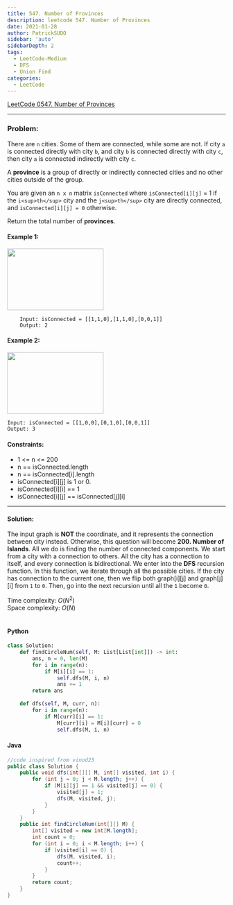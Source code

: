 ```yaml
---
title: 547. Number of Provinces
description: leetcode 547. Number of Provinces
date: 2021-01-28
author: PatrickSUDO
sidebar: 'auto'
sidebarDepth: 2
tags: 
  - LeetCode-Medium
  - DFS
  - Union Find
categories:
  - LeetCode
---
```

[LeetCode 0547. Number of Provinces](https://leetcode.com/problems/number-of-provinces/)

---
### Problem: <br/>

There are `n` cities. Some of them are connected, while some are not. If city `a` is connected directly with city `b`, and city `b` is connected directly with city `c`, then city `a` is connected indirectly with city `c`.

A **province** is a group of directly or indirectly connected cities and no other cities outside of the group.

You are given an `n x n` matrix `isConnected` where `isConnected[i][j]` = 1 if the `i<sup>th</sup>` city and the `j<sup>th</sup>` city are directly connected, and `isConnected[i][j] = 0` otherwise.

Return the total number of **provinces**.

#### Example 1:
<img alt="" src="https://assets.leetcode.com/uploads/2020/12/24/graph1.jpg" style="width: 222px; height: 142px;">

        Input: isConnected = [[1,1,0],[1,1,0],[0,0,1]]
        Output: 2

#### Example 2:
<img alt="" src="https://assets.leetcode.com/uploads/2020/12/24/graph2.jpg" style="width: 222px; height: 142px;">

    Input: isConnected = [[1,0,0],[0,1,0],[0,0,1]]
    Output: 3

#### Constraints:

- 1 <= n <= 200
- n == isConnected.length
- n == isConnected[i].length
- isConnected[i][j] is 1 or 0.
- isConnected[i][i] == 1
- isConnected[i][j] == isConnected[j][i]

---

#### Solution: </br>

The input graph is **NOT** the coordinate, and it represents the connection between city instead. Otherwise, this question will become **200. Number of Islands**. All we do is finding the number of connected components. We start from a city with a connection to others.  All the city has a connection to itself, and every connection is bidirectional. We enter into the **DFS** recursion function. In this function, we iterate through all the possible cities. If the city has connection to the current one, then we flip both graph[i][j] and graph[j][i] from `1` to `0`. Then, go into the next recursion until all the `1` become `0`.


Time complexity: $O(N^2)$</br>
Space complexity: $O(N)$ 
</br>
</br>


#### Python

```python
class Solution:
    def findCircleNum(self, M: List[List[int]]) -> int:
        ans, n = 0, len(M)
        for i in range(n):
            if M[i][i] == 1:
                self.dfs(M, i, n)
                ans += 1
        return ans
        
    def dfs(self, M, curr, n):
        for i in range(n):
            if M[curr][i] == 1:
                M[curr][i] = M[i][curr] = 0
                self.dfs(M, i, n)
```

#### Java

```java
//code inspired from vinod23
public class Solution {
    public void dfs(int[][] M, int[] visited, int i) {
        for (int j = 0; j < M.length; j++) {
            if (M[i][j] == 1 && visited[j] == 0) {
                visited[j] = 1;
                dfs(M, visited, j);
            }
        }
    }
    public int findCircleNum(int[][] M) {
        int[] visited = new int[M.length];
        int count = 0;
        for (int i = 0; i < M.length; i++) {
            if (visited[i] == 0) {
                dfs(M, visited, i);
                count++;
            }
        }
        return count;
    }
}
```

<Disqus shortname="patricksudo" />